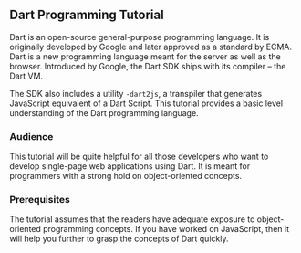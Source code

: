 ## Dart Programming Tutorial
Dart is an open-source general-purpose programming language. It is originally developed by Google and later approved as 
a standard by ECMA. Dart is a new programming language meant for the server as well as the browser. Introduced by 
Google, the Dart SDK ships with its compiler – the Dart VM.

The SDK also includes a utility `-dart2js`, a transpiler that generates JavaScript equivalent of a Dart Script. This 
tutorial provides a basic level understanding of the Dart programming language.

### Audience
This tutorial will be quite helpful for all those developers who want to develop single-page web applications using 
Dart. It is meant for programmers with a strong hold on object-oriented concepts.

### Prerequisites
The tutorial assumes that the readers have adequate exposure to object-oriented programming concepts. If you have worked 
on JavaScript, then it will help you further to grasp the concepts of Dart quickly.